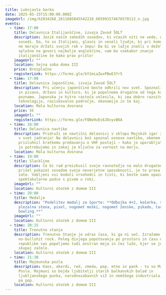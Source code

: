 ```yaml
---
title: Luknjasta barka
date: 2025-05-15T15:00:00.000Z
imageUrl: /img/62034268_2611685045542218_665991574676570112_n.jpg
events:
  - time: 17:00
    title: Delavnica Italijanščine, izvaja Zavod ŠOLT
    description: Jezik naših zahodih sosedov, ki včasih niti ne vedo, da so naši
      sosedi. Da, to so Italijani, glasni in veseli ljudje, ki pri komunikaciji
      ne morajo držati svojih rok v žepu! Da bi se lažje znašli v deželi, ki na
      splošno ne govori najbolje angleščine, vam bo vsekakor znanje
      italijanščine še kako prav prišlo!
    imageUrl: ""
    location: Sejna soba doma III
    price: Brezplačno
    registerLink: https://forms.gle/bY1miaZwxPBwE3fr5
  - time: 17:00
    title: Delavnica Japonščine, izvaja Zavod ŠOLT
    description: Pri učenju japonščine boste odkrili nov svet. Spoznali boste jezik
      in pisavo, državo in kulturo, ki je popolnoma drugačna od tega kar
      poznamo. Japonska je hitro rastoča velesila, ki ima dobro razvito
      tehnologijo, raziskovalno področje, ekonomijo in še kaj.
    location: Mala kulturna dvorana
    price: 5€
    imageUrl: ""
    registerLink: https://forms.gle/FQNe9uEs6JDxyvB6A
  - time: 18:00
    title: Delavnica navtike
    description: Pridruži se navtični delavnici v sklopu Majskih iger 2025 in zapluj
      v svet jadranja! Na delavnici boš spoznal osnove navtike, obenem pa
      prisluhnil kratkemu predavanju o VHF postaji – kako jo uporabljati, kdaj
      jo potrebujemo in zakaj je ključna za varnost na morju.
    location: Mala kulturna dvorana
  - time: 19:00
    title: Slackline
    description: Če bi rad preizkusil svoje ravnotežje na malo drugačen način ali pa
      prišel pokazat sosedom svoje neverjetne sposobnosti, je to prava delavnica
      zate. Vabljeni vsi bodoči vrvohodci in tisti, ki boste samo opazovali
      spektakularne padce s pivom u roki.
    imageUrl: ""
    location: Kulturni otoček z domom III
  - time: 20:00
    title: Medalje
    description: "Podelitev medalj za športe: **Odbojka 4+2, košarka, šnops,
      plezalna stena, pixel, nogomet moški, nogomet ženske, pikado, tarok,
      bowling.**"
    imageUrl: ""
    location: Kulturni otoček z domom III
  - time: 20:15
    title: Trenutno stanje
    description: Trenutno Stanje je odraz časa, ki ga ni več. Izražamo ga skozi
      no-bullshit rock. Poleg divjega popotovanja po prostoru in času naše bivše
      republike vas popeljemo tudi onstran meja in čez lužo, kjer se je vse
      skupaj začelo.
    location: Kulturni otoček z domom III
  - time: 21:30
    title: Majmunska posla
    description: Kaos, akordi, red, zmeda, pop, etno in pank - to so Majmunska
      Posla. Majmuni so bojda ljubitelji starih balkanskih balad in
      ljubljanskega punka, narodnozabavnih viž in nemškega industriala, igrajo
      pa pop.
    location: Kulturni otoček z domom III
---
```

